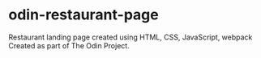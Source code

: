 # odin-restaurant-page
Restaurant landing page created using HTML, CSS, JavaScript, webpack<br />
Created as part of The Odin Project.

